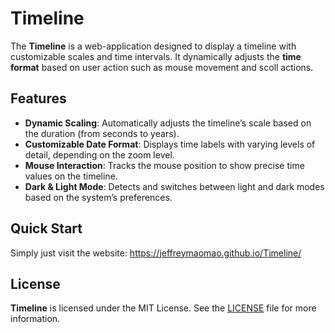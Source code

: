 # Timeline

The **Timeline** is a web-application designed to display a timeline with customizable scales and time intervals. It dynamically adjusts the **time format** based on user action such as mouse movement and scoll actions.

## Features

- **Dynamic Scaling**: Automatically adjusts the timeline’s scale based on the duration (from seconds to years).
- **Customizable Date Format**: Displays time labels with varying levels of detail, depending on the zoom level.
- **Mouse Interaction**: Tracks the mouse position to show precise time values on the timeline.
- **Dark & Light Mode**: Detects and switches between light and dark modes based on the system’s preferences.

## Quick Start

Simply just visit the website: https://jeffreymaomao.github.io/Timeline/

## License

**Timeline** is licensed under the MIT License. See the [LICENSE](LICENSE) file for more information.